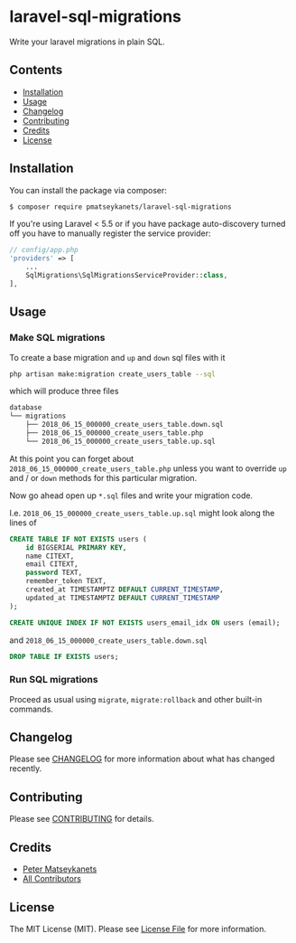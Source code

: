 # laravel-sql-migrations

Write your laravel migrations in plain SQL.

## Contents

- [Installation](#installation)
- [Usage](#usage)
- [Changelog](#changelog)
- [Contributing](#contributing)
- [Credits](#credits)
- [License](#license)

## Installation

You can install the package via composer:

```bash
$ composer require pmatseykanets/laravel-sql-migrations
```

If you're using Laravel < 5.5 or if you have package auto-discovery turned off you have to manually register the service provider:

```php
// config/app.php
'providers' => [
    ...
    SqlMigrations\SqlMigrationsServiceProvider::class,
],
```

## Usage

### Make SQL migrations

To create a base migration and `up` and `down` sql files with it
```bash
php artisan make:migration create_users_table --sql
```

which will produce three files

```bash
database
└── migrations
    ├── 2018_06_15_000000_create_users_table.down.sql
    ├── 2018_06_15_000000_create_users_table.php
    └── 2018_06_15_000000_create_users_table.up.sql
```

At this point you can forget about `2018_06_15_000000_create_users_table.php` unless you want to override `up` and / or `down` methods for this particular migration.

Now go ahead open up `*.sql` files and write your migration code.

I.e. `2018_06_15_000000_create_users_table.up.sql` might look along the lines of

```sql
CREATE TABLE IF NOT EXISTS users (
    id BIGSERIAL PRIMARY KEY,
    name CITEXT,
    email CITEXT,
    password TEXT,
    remember_token TEXT,
    created_at TIMESTAMPTZ DEFAULT CURRENT_TIMESTAMP,
    updated_at TIMESTAMPTZ DEFAULT CURRENT_TIMESTAMP
);

CREATE UNIQUE INDEX IF NOT EXISTS users_email_idx ON users (email);
```

and `2018_06_15_000000_create_users_table.down.sql`

```sql
DROP TABLE IF EXISTS users;
```

### Run SQL migrations

Proceed as usual using `migrate`, `migrate:rollback` and other built-in commands.

## Changelog

Please see [CHANGELOG](CHANGELOG.md) for more information about what has changed recently.

## Contributing

Please see [CONTRIBUTING](CONTRIBUTING.md) for details.

## Credits

- [Peter Matseykanets](https://github.com/pmatseykanets)
- [All Contributors](../../contributors)

## License

The MIT License (MIT). Please see [License File](LICENSE.md) for more information.
